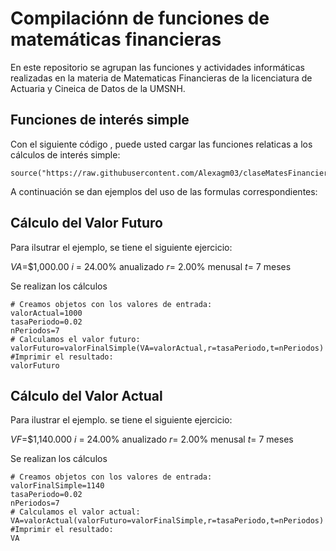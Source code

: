 # Compilaciónn de funciones de matemáticas financieras

En este repositorio se agrupan las funciones y actividades informáticas realizadas en la materia de Matematicas Financieras de la licenciatura de Actuaria y Cineica de Datos de la UMSNH. 

## Funciones de interés simple 

Con el siguiente código , puede usted cargar las funciones relaticas a los cálculos de interés simple: 
```{r}
source("https://raw.githubusercontent.com/Alexagm03/claseMatesFinancieras2024/refs/heads/main/formulasInteresSimple.R")
```
A continuación se dan ejemplos del uso de las formulas correspondientes: 

## Cálculo del Valor Futuro 

Para ilsutrar el ejemplo, se tiene el siguiente ejercicio: 

$VA$=$1,000.00
$i$ = 24.00% anualizado
$r$= 2.00% menusal
$t$= 7 meses 

Se realizan los cálculos
```{r}
# Creamos objetos con los valores de entrada: 
valorActual=1000
tasaPeriodo=0.02
nPeriodos=7
# Calculamos el valor futuro: 
valorFuturo=valorFinalSimple(VA=valorActual,r=tasaPeriodo,t=nPeriodos)
#Imprimir el resultado:
valorFuturo
```
## Cálculo del Valor Actual 

Para ilustrar el ejemplo. se tiene el siguiente ejercicio: 

$VF$=$1,140.000
$i$ = 24.00% anualizado
$r$= 2.00% menusal
$t$= 7 meses 

Se realizan los cálculos
```{r}
# Creamos objetos con los valores de entrada: 
valorFinalSimple=1140
tasaPeriodo=0.02
nPeriodos=7
# Calculamos el valor actual: 
VA=valorActual(valorFuturo=valorFinalSimple,r=tasaPeriodo,t=nPeriodos)
#Imprimir el resultado:
VA
```

